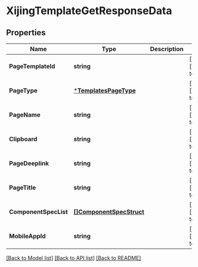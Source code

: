 # XijingTemplateGetResponseData

## Properties
Name | Type | Description | Notes
------------ | ------------- | ------------- | -------------
**PageTemplateId** | **string** |  | [optional] [default to null]
**PageType** | [***TemplatesPageType**](TemplatesPageType.md) |  | [optional] [default to null]
**PageName** | **string** |  | [optional] [default to null]
**Clipboard** | **string** |  | [optional] [default to null]
**PageDeeplink** | **string** |  | [optional] [default to null]
**PageTitle** | **string** |  | [optional] [default to null]
**ComponentSpecList** | [**[]ComponentSpecStruct**](component_spec_struct.md) |  | [optional] [default to null]
**MobileAppId** | **string** |  | [optional] [default to null]

[[Back to Model list]](../README.md#documentation-for-models) [[Back to API list]](../README.md#documentation-for-api-endpoints) [[Back to README]](../README.md)


